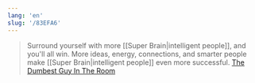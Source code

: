 ```yaml
---
lang: 'en'
slug: '/83EFA6'
---
```


> Surround yourself with more [[Super Brain|intelligent people]], and you'll all win. More ideas, energy, connections, and smarter people make [[Super Brain|intelligent people]] even more successful. [The Dumbest Guy In The Room](https://www.forbes.com/sites/billfischer/2016/01/28/the-dumbest-guy-in-the-room/?sh=66256c7318f8)
